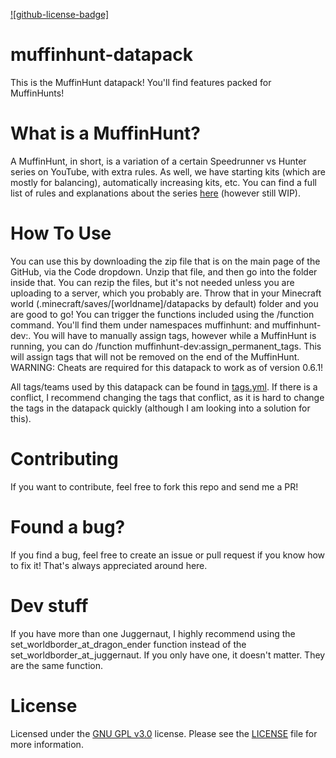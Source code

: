 [![github-license-badge]](https://github.com/osfanmuffin/muffinhunt-datapack)

# muffinhunt-datapack
This is the MuffinHunt datapack! You'll find features packed for MuffinHunts!

# What is a MuffinHunt?
A MuffinHunt, in short, is a variation of a certain Speedrunner vs Hunter series on YouTube, with extra rules. As well, we have starting kits (which are mostly for balancing), automatically increasing kits, etc. You can find a full list of rules and explanations about the series [here](docs/WhatIsAMuffinHunt.md) (however still WIP). 


# How To Use
You can use this by downloading the zip file that is on the main page of the GitHub, via the Code dropdown. Unzip that file, and then go into the folder inside that. You can rezip the files, but it's not needed unless you are uploading to a server, which you probably are.
Throw that in your Minecraft world (.minecraft/saves/[worldname]/datapacks by default) folder and you are good to go!
You can trigger the functions included using the /function command. You'll find them under namespaces muffinhunt: and muffinhunt-dev:. 
You will have to manually assign tags, however while a MuffinHunt is running, you can do /function muffinhunt-dev:assign_permanent_tags. This will assign tags that will not be removed on the end of the MuffinHunt. WARNING: Cheats are required for this datapack to work as of version 0.6.1!


All tags/teams used by this datapack can be found in [tags.yml](docs/tags.yml). If there is a conflict, I recommend changing the tags that conflict, as it is hard to change the tags in the datapack quickly (although I am looking into a solution for this). 

# Contributing
If you want to contribute, feel free to fork this repo and send me a PR! 

# Found a bug?
If you find a bug, feel free to create an issue or pull request if you know how to fix it! That's always appreciated around here.

# Dev stuff
If you have more than one Juggernaut, I highly recommend using the set_worldborder_at_dragon_ender function instead of the set_worldborder_at_juggernaut. If you only have one, it doesn't matter. They are the same function. 

# License
Licensed under the [GNU GPL v3.0](https://opensource.org/licenses/GPL-3.0) license. Please see the [LICENSE](LICENSE) file for more information.
